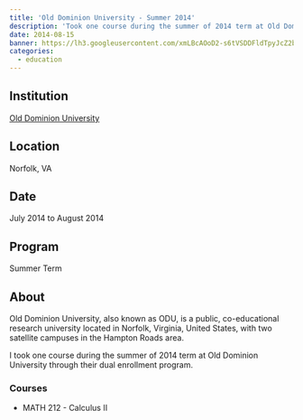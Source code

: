```yaml
---
title: 'Old Dominion University - Summer 2014'
description: 'Took one course during the summer of 2014 term at Old Dominion University tthrough their dual enrollment program.'
date: 2014-08-15
banner: https://lh3.googleusercontent.com/xmLBcAOoD2-s6tVSDDFldTpyJcZ2bhGxcaTmEKbslipJ-yNjLQaALsADRomeMIHpVX7SsmWFfHolxsGmPO0QDBR3NtxXgh3SUb2lnd4DLa7r-WJHZLPB-F3v4-bSsTZJ4yulCnZQQ_uFpJpBPuXjFpSorP8X7rmLk4put66BL-JQIsLb4vblFKfkoylnDthsmSM8Lw3R5cTCYNAIcvHNvt-NC4mM0KUpvNiQ1uRfB9YddV-JC5NCmR9_3xkjKB9-8PLB528uaJmYwi4xsaIb-uRuWApefPGQFNDiGHPLBT1dOqLqnSXWlZzYQ9RjdrGOSBesmTkROFzfIYGSHy78efdiecW0_wK97Wcc1I4J6JefPtJ835vpcys0VwV4m1__amCZNbzDD41xsnE2M2ZlZkR_NmI1GiqdLx6btKToA-ucbiH8YaBWVdPS9fm9i3_dzz65cUa4l6tmT2G86hpxwXCWC6e0Gw-i8nUJN8cj9JKKNsZri4hPRyXL6et2LW8xdm0wKknDNvP-PixbdDNS8H_qoxIZH4MWfZDbWMeYRscRIxsLCG3fNm6EUqxaaBBTlDZfSPI2eyxEj_mQi_dvKKPsLqNu3Ls5Mb6BhUDtpbIGmXAtc4jKKVuy1HrCr7Q6=w1280-h850-no
categories:
  - education
---
```


## Institution

[Old Dominion University](https://odu.edu 'Old Dominion University')

## Location

Norfolk, VA

## Date

July 2014 to August 2014

## Program

Summer Term

## About

Old Dominion University, also known as ODU, is a public, co-educational research university located in Norfolk, Virginia, United States, with two satellite campuses in the Hampton Roads area.

I took one course during the summer of 2014 term at Old Dominion University through their dual enrollment program.

### Courses

- MATH 212 - Calculus II

